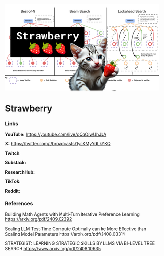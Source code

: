 ![thumbnail](thumbnail.png)

# Strawberry

### Links

**YouTube:** https://youtube.com/live/oQqOiwUhJkA

**X:** https://twitter.com/i/broadcasts/1yoKMyYdLkYKQ

**Twitch:**

**Substack:**

**ResearchHub:**

**TikTok:**

**Reddit:**

### References

Building Math Agents with Multi-Turn Iterative Preference Learning
https://arxiv.org/pdf/2409.02392

Scaling LLM Test-Time Compute Optimally can be More Effective than Scaling Model Parameters
https://arxiv.org/pdf/2408.03314

STRATEGIST: LEARNING STRATEGIC SKILLS BY LLMS VIA BI-LEVEL TREE SEARCH
https://www.arxiv.org/pdf/2408.10635